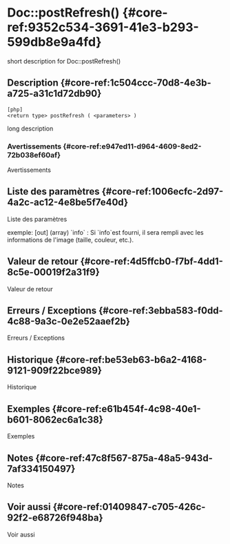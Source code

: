 # Doc::postRefresh()  {#core-ref:9352c534-3691-41e3-b293-599db8e9a4fd}
<div class="short-description">
<span class="fixme template">short description for Doc::postRefresh()</span>
</div>
<!--
<div class="applicability">
Obsolète depuis #.#.#
</div>
-->

## Description  {#core-ref:1c504ccc-70d8-4e3b-a725-a31c1d72db90}

    [php]
    <return type> postRefresh ( <parameters> )

<span class="fixme template">long description</span>

### Avertissements  {#core-ref:e947ed11-d964-4609-8ed2-72b038ef60af}

<span class="fixme template">Avertissements</span>

## Liste des paramètres  {#core-ref:1006ecfc-2d97-4a2c-ac12-4e8be5f7e40d}

<span class="fixme template">Liste des paramètres</span>

<div class="fixme template">
exemple:  
[out] (array) `info`
:   Si `info`est fourni, il sera rempli avec les informations de l'image (taille, couleur, etc.).
</div>

## Valeur de retour  {#core-ref:4d5ffcb0-f7bf-4dd1-8c5e-00019f2a31f9}

<span class="fixme template">Valeur de retour</span>

## Erreurs / Exceptions  {#core-ref:3ebba583-f0dd-4c88-9a3c-0e2e52aaef2b}
<span class="fixme template">Erreurs / Exceptions</span>

## Historique  {#core-ref:be53eb63-b6a2-4168-9121-909f22bce989}

<span class="fixme template">Historique</span>

## Exemples {#core-ref:e61b454f-4c98-40e1-b601-8062ec6a1c38}

<span class="fixme template">Exemples</span>

## Notes  {#core-ref:47c8f567-875a-48a5-943d-7af334150497}

<span class="fixme template">Notes</span>

## Voir aussi  {#core-ref:01409847-c705-426c-92f2-e68726f948ba}
<span class="fixme template">Voir aussi</span>
